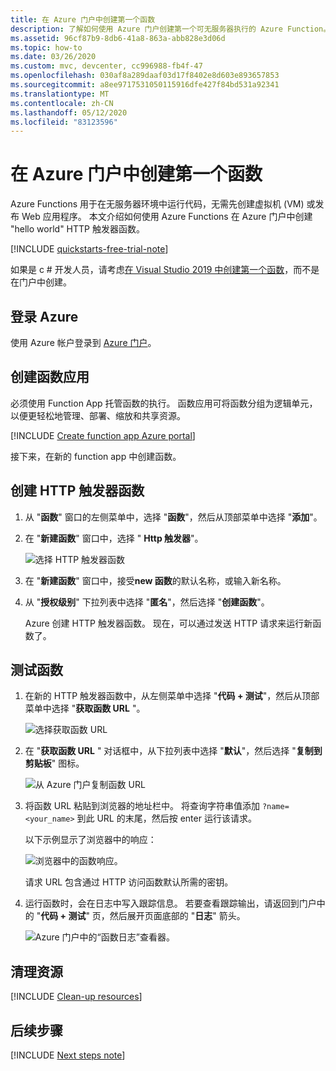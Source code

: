 ```yaml
---
title: 在 Azure 门户中创建第一个函数
description: 了解如何使用 Azure 门户创建第一个可无服务器执行的 Azure Function。
ms.assetid: 96cf87b9-8db6-41a8-863a-abb828e3d06d
ms.topic: how-to
ms.date: 03/26/2020
ms.custom: mvc, devcenter, cc996988-fb4f-47
ms.openlocfilehash: 030af8a289daaf03d17f8402e8d603e893657853
ms.sourcegitcommit: a8ee9717531050115916dfe427f84bd531a92341
ms.translationtype: MT
ms.contentlocale: zh-CN
ms.lasthandoff: 05/12/2020
ms.locfileid: "83123596"
---
```

# <a name="create-your-first-function-in-the-azure-portal"></a>在 Azure 门户中创建第一个函数

Azure Functions 用于在无服务器环境中运行代码，无需先创建虚拟机 (VM) 或发布 Web 应用程序。 本文介绍如何使用 Azure Functions 在 Azure 门户中创建 "hello world" HTTP 触发器函数。

[!INCLUDE [quickstarts-free-trial-note](../../includes/quickstarts-free-trial-note.md)]

如果是 c # 开发人员，请考虑[在 Visual Studio 2019 中创建第一个函数](functions-create-your-first-function-visual-studio.md)，而不是在门户中创建。 

## <a name="sign-in-to-azure"></a>登录 Azure

使用 Azure 帐户登录到 [Azure 门户](https://portal.azure.com)。

## <a name="create-a-function-app"></a>创建函数应用

必须使用 Function App 托管函数的执行。 函数应用可将函数分组为逻辑单元，以便更轻松地管理、部署、缩放和共享资源。

[!INCLUDE [Create function app Azure portal](../../includes/functions-create-function-app-portal.md)]

接下来，在新的 function app 中创建函数。

## <a name="create-an-http-trigger-function"></a><a name="create-function"></a>创建 HTTP 触发器函数

1. 从 "**函数**" 窗口的左侧菜单中，选择 "**函数**"，然后从顶部菜单中选择 "**添加**"。 
 
1. 在 "**新建函数**" 窗口中，选择 " **Http 触发器**"。

    ![选择 HTTP 触发器函数](./media/functions-create-first-azure-function/function-app-select-http-trigger.png)

1. 在 "**新建函数**" 窗口中，接受**new 函数**的默认名称，或输入新名称。 

1. 从 "**授权级别**" 下拉列表中选择 "**匿名**"，然后选择 "**创建函数**"。

    Azure 创建 HTTP 触发器函数。 现在，可以通过发送 HTTP 请求来运行新函数了。

## <a name="test-the-function"></a>测试函数

1. 在新的 HTTP 触发器函数中，从左侧菜单中选择 "**代码 + 测试**"，然后从顶部菜单中选择 "**获取函数 URL** "。

    ![选择获取函数 URL](./media/functions-create-first-azure-function/function-app-select-get-function-url.png)

1. 在 "**获取函数 URL** " 对话框中，从下拉列表中选择 "**默认**"，然后选择 "**复制到剪贴板**" 图标。 

    ![从 Azure 门户复制函数 URL](./media/functions-create-first-azure-function/function-app-develop-tab-testing.png)

1. 将函数 URL 粘贴到浏览器的地址栏中。 将查询字符串值添加 `?name=<your_name>` 到此 URL 的末尾，然后按 enter 运行该请求。 

    以下示例显示了浏览器中的响应：

    ![浏览器中的函数响应。](./media/functions-create-first-azure-function/function-app-browser-testing.png)

    请求 URL 包含通过 HTTP 访问函数默认所需的密钥。

1. 运行函数时，会在日志中写入跟踪信息。 若要查看跟踪输出，请返回到门户中的 "**代码 + 测试**" 页，然后展开页面底部的 "**日志**" 箭头。

   ![Azure 门户中的“函数日志”查看器。](./media/functions-create-first-azure-function/function-view-logs.png)

## <a name="clean-up-resources"></a>清理资源

[!INCLUDE [Clean-up resources](../../includes/functions-quickstart-cleanup.md)]

## <a name="next-steps"></a>后续步骤

[!INCLUDE [Next steps note](../../includes/functions-quickstart-next-steps.md)]

